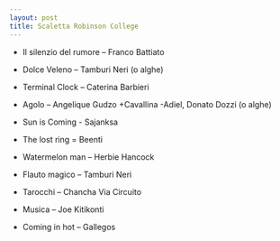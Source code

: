 ```yaml
---
layout: post
title: Scaletta Robinson College
---
```



- Il silenzio del rumore – Franco Battiato

- Dolce Veleno – Tamburi Neri (o alghe)

- Terminal Clock – Caterina Barbieri 

- Agolo – Angelique Gudzo +Cavallina -Adiel, Donato Dozzi (o alghe)

- Sun is Coming - Sajanksa 

- The lost ring = Beenti

- Watermelon man – Herbie Hancock

- Flauto magico – Tamburi Neri

- Tarocchi – Chancha Via Circuito

- Musica – Joe Kitikonti

- Coming in hot – Gallegos



